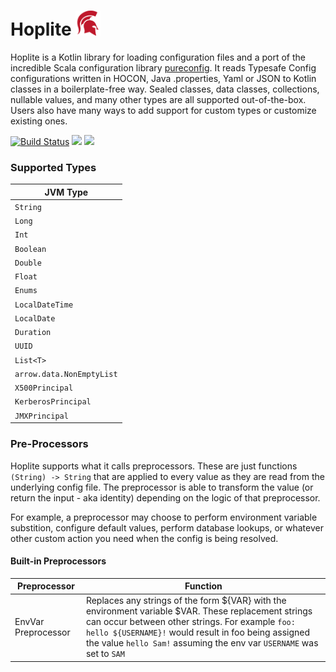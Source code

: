 # Hoplite <img src="logo.png" height=40>

Hoplite is a Kotlin library for loading configuration files and a port of the incredible Scala configuration library [pureconfig](https://github.com/pureconfig/pureconfig). It reads Typesafe Config configurations written in HOCON, Java .properties, Yaml or JSON to Kotlin classes in a boilerplate-free way. Sealed classes, data classes, collections, nullable values, and many other types are all supported out-of-the-box. Users also have many ways to add support for custom types or customize existing ones.

[![Build Status](https://travis-ci.org/sksamuel/hoplite.svg?branch=master)](https://travis-ci.org/sksamuel/hoplite)
[<img src="https://img.shields.io/maven-central/v/com.sksamuel.hoplite/hoplite.svg?label=latest%20release"/>](http://search.maven.org/#search%7Cga%7C1%7Choplite)
[<img src="https://img.shields.io/nexus/s/https/oss.sonatype.org/com.sksamuel.hoplite/hoplite.svg?label=latest%20snapshot&style=plastic"/>](https://oss.sonatype.org/content/repositories/snapshots/com/sksamuel/hoplite/)

### Supported Types

| JVM Type  |
|---|
| `String` |
| `Long` |
| `Int` |
| `Boolean` |
| `Double` |
| `Float` |
| `Enums` |
| `LocalDateTime` |
| `LocalDate` |
| `Duration` |
| `UUID` |
| `List<T>` |
| `arrow.data.NonEmptyList` |
| `X500Principal` |
| `KerberosPrincipal` |
| `JMXPrincipal` |



### Pre-Processors

Hoplite supports what it calls preprocessors. These are just functions `(String) -> String` that are applied to every value as they are read from the underlying config file.
The preprocessor is able to transform the value (or return the input - aka identity) depending on the logic of that preprocessor. 

For example, a preprocessor may choose to perform environment variable substition, configure default values, 
perform database lookups, or whatever other custom action you need when the config is being resolved.

#### Built-in Preprocessors 

| Preprocessor | Function |
|--------------|--------|
| EnvVar Preprocessor | Replaces any strings of the form ${VAR} with the environment variable $VAR. These replacement strings can occur between other strings. For example `foo: hello ${USERNAME}!` would result in foo being assigned the value `hello Sam!` assuming the env var `USERNAME` was set to `SAM` | 

